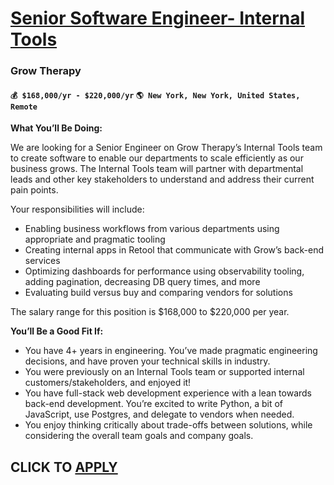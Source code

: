 # [Senior Software Engineer- Internal Tools](https://www.remotewlb.com/apply/senior-software-engineer-internal-tools)  
### Grow Therapy  
#### `💰 $168,000/yr - $220,000/yr` `🌎 New York, New York, United States, Remote`  

**What You’ll Be Doing:**

We are looking for a Senior Engineer on Grow Therapy’s Internal Tools team to create software to enable our departments to scale efficiently as our business grows. The Internal Tools team will partner with departmental leads and other key stakeholders to understand and address their current pain points.

Your responsibilities will include:

  * Enabling business workflows from various departments using appropriate and pragmatic tooling
  * Creating internal apps in Retool that communicate with Grow’s back-end services
  * Optimizing dashboards for performance using observability tooling, adding pagination, decreasing DB query times, and more
  * Evaluating build versus buy and comparing vendors for solutions

The salary range for this position is $168,000 to $220,000 per year.

**You’ll Be a Good Fit If:**

  * You have 4+ years in engineering. You’ve made pragmatic engineering decisions, and have proven your technical skills in industry.
  * You were previously on an Internal Tools team or supported internal customers/stakeholders, and enjoyed it!
  * You have full-stack web development experience with a lean towards back-end development. You’re excited to write Python, a bit of JavaScript, use Postgres, and delegate to vendors when needed.
  * You enjoy thinking critically about trade-offs between solutions, while considering the overall team goals and company goals.

  
## CLICK TO [APPLY](https://www.remotewlb.com/apply/senior-software-engineer-internal-tools)

